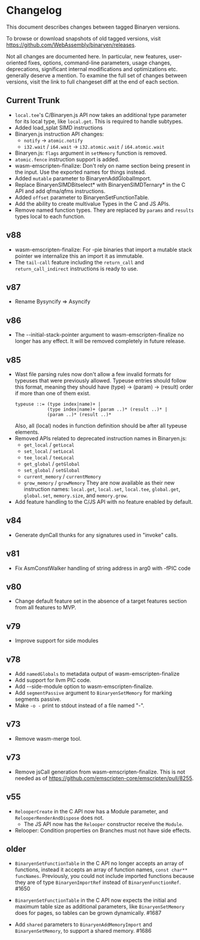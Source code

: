 Changelog
=========

This document describes changes between tagged Binaryen versions.

To browse or download snapshots of old tagged versions, visit
https://github.com/WebAssembly/binaryen/releases.

Not all changes are documented here. In particular, new features, user-oriented
fixes, options, command-line parameters, usage changes, deprecations,
significant internal modifications and optimizations etc. generally deserve a
mention. To examine the full set of changes between versions, visit the link to
full changeset diff at the end of each section.

Current Trunk
-------------

- `local.tee`'s C/Binaryen.js API now takes an additional type parameter for its
  local type, like `local.get`. This is required to handle subtypes.
- Added load_splat SIMD instructions
- Binaryen.js instruction API changes:
  - `notify` -> `atomic.notify`
  - `i32.wait` / `i64.wait` -> `i32.atomic.wait` / `i64.atomic.wait`
- Binaryen.js: `flags` argument in `setMemory` function is removed.
- `atomic.fence` instruction support is added.
- wasm-emscripten-finalize: Don't rely on name section being present in the
  input. Use the exported names for things instead.
- Added `mutable` parameter to BinaryenAddGlobalImport.
- Replace BinaryenSIMDBitselect* with BinaryenSIMDTernary* in the C API and add
  qfma/qfms instructions.
- Added `offset` parameter to BinaryenSetFunctionTable.
- Add the ability to create multivalue Types in the C and JS APIs.
- Remove named function types. They are replaced by `params` and `results` types
  local to each function.

v88
---

- wasm-emscripten-finalize: For -pie binaries that import a mutable stack
  pointer we internalize this an import it as immutable.
- The `tail-call` feature including the `return_call` and `return_call_indirect`
  instructions is ready to use.

v87
---

- Rename Bysyncify => Asyncify

v86
---

- The --initial-stack-pointer argument to wasm-emscripten-finalize no longer
  has any effect.  It will be removed completely in future release.

v85
---

- Wast file parsing rules now don't allow a few invalid formats for typeuses
  that were previously allowed. Typeuse entries should follow this format,
  meaning they should have (type) -> (param) -> (result) order if more than one
  of them exist.
  ```
  typeuse ::= (type index|name)+ |
              (type index|name)+ (param ..)* (result ..)* |
              (param ..)* (result ..)*
  ```
  Also, all (local) nodes in function definition should be after all typeuse
  elements.
- Removed APIs related to deprecated instruction names in Binaryen.js:
  - `get_local` / `getLocal`
  - `set_local` / `setLocal`
  - `tee_local` / `teeLocal`
  - `get_global` / `getGlobal`
  - `set_global` / `setGlobal`
  - `current_memory` / `currentMemory`
  - `grow_memory` / `growMemory`
  They are now available as their new instruction names:
  `local.get`, `local.set`, `local.tee`, `global.get`, `global.set`,
  `memory.size`, and `memory.grow`.
- Add feature handling to the C/JS API with no feature enabled by default.

v84
---

- Generate dynCall thunks for any signatures used in "invoke" calls.

v81
---

- Fix AsmConstWalker handling of string address in arg0 with -fPIC code

v80
---

- Change default feature set in the absence of a target features section from
  all features to MVP.

v79
---

- Improve support for side modules

v78
---

- Add `namedGlobals` to metadata output of wasm-emscripten-finalize
- Add support for llvm PIC code.
- Add --side-module option to wasm-emscripten-finalize.
- Add `segmentPassive` argument to `BinaryenSetMemory` for marking segments
  passive.
- Make `-o -` print to stdout instead of a file named "-".

v73
---

- Remove wasm-merge tool.

v73
---

- Remove jsCall generation from wasm-emscripten-finalize.  This is not needed
  as of https://github.com/emscripten-core/emscripten/pull/8255.

v55
---

- `RelooperCreate` in the C API now has a Module parameter, and
  `RelooperRenderAndDispose` does not.
  - The JS API now has the `Relooper` constructor receive the `Module`.
- Relooper: Condition properties on Branches must not have side effects.

older
-----

- `BinaryenSetFunctionTable` in the C API no longer accepts an array of
  functions, instead it accepts an array of function names, `const char**
  funcNames`. Previously, you could not include imported functions because they
  are of type `BinaryenImportRef` instead of `BinaryenFunctionRef`. #1650

- `BinaryenSetFunctionTable` in the C API now expects the initial and maximum
  table size as additional parameters, like `BinaryenSetMemory` does for pages,
  so tables can be grown dynamically. #1687

- Add `shared` parameters to `BinaryenAddMemoryImport` and `BinaryenSetMemory`,
  to support a shared memory. #1686
